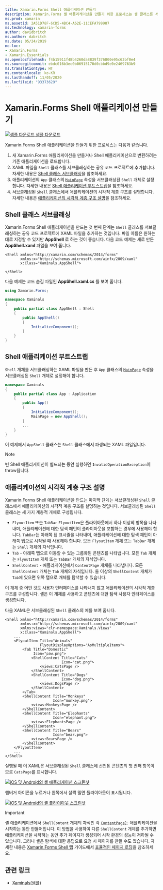 ```yaml
---
title: Xamarin.Forms Shell 애플리케이션 만들기
description: Xamarin.Forms 셸 애플리케이션을 만들기 위한 프로세스는 셸 클래스를 서브클래싱하는 XAML 파일을 만들고, 애플리케이션의 앱 클래스 MainPage 속성을 서브클래싱된 셸 개체로 설정한 다음, 서브클래싱된 셸 클래스에서 애플리케이션의 시각적 계층 구조를 설명하는 것입니다.
ms.prod: xamarin
ms.assetid: 2A51D78F-6CD5-4BC4-A62E-11CEFA799987
ms.technology: xamarin-forms
author: davidbritch
ms.author: dabritch
ms.date: 05/24/2019
no-loc:
- Xamarin.Forms
- Xamarin.Essentials
ms.openlocfilehash: f4b15911f48b4260da8839f376800e95c63bf0e4
ms.sourcegitcommit: ebdc016b3ec0b06915170d0cbbd9e0e2469763b9
ms.translationtype: HT
ms.contentlocale: ko-KR
ms.lasthandoff: 11/05/2020
ms.locfileid: "93373629"
---
```

# <a name="create-a-no-locxamarinforms-shell-application"></a>Xamarin.Forms Shell 애플리케이션 만들기

[![샘플 다운로드](~/media/shared/download.png) 샘플 다운로드](/samples/xamarin/xamarin-forms-samples/userinterface-xaminals/)

Xamarin.Forms Shell 애플리케이션을 만들기 위한 프로세스는 다음과 같습니다.

1. 새 Xamarin.Forms 애플리케이션을 만들거나 Shell 애플리케이션으로 변환하려는 기존 애플리케이션을 로드합니다.
1. XAML 파일을 `Shell` 클래스를 서브클래싱하는 공유 코드 프로젝트에 추가합니다. 자세한 내용은 [Shell 클래스 서브클래싱](#subclass-the-shell-class)을 참조하세요.
1. 애플리케이션의 `App` 클래스의 [`MainPage`](xref:Xamarin.Forms.Application.MainPage) 속성을 서브클래싱된 `Shell` 개체로 설정합니다. 자세한 내용은 [Shell 애플리케이션 부트스트랩](#bootstrap-the-shell-application)을 참조하세요.
1. 서브클래싱된 `Shell` 클래스에서 애플리케이션의 시각적 계층 구조를 설명합니다. 자세한 내용은 [애플리케이션의 시각적 계층 구조 설명](#describe-the-visual-hierarchy-of-the-application)을 참조하세요.

## <a name="subclass-the-shell-class"></a>Shell 클래스 서브클래싱

Xamarin.Forms Shell 애플리케이션을 만드는 첫 번째 단계는 `Shell` 클래스를 서브클래싱하는 공유 코드 프로젝트에 XAML 파일을 추가하는 것입니다. 파일 이름은 원하는 대로 지정할 수 있지만 **AppShell** 로 하는 것이 좋습니다. 다음 코드 예제는 새로 만든 **AppShell.xaml** 파일을 보여 줍니다.

```xaml
<Shell xmlns="http://xamarin.com/schemas/2014/forms"
       xmlns:x="http://schemas.microsoft.com/winfx/2009/xaml"
       x:Class="Xaminals.AppShell">

</Shell>
```

다음 예제는 코드 숨김 파일인 **AppShell.xaml.cs** 를 보여 줍니다.

```csharp
using Xamarin.Forms;

namespace Xaminals
{
    public partial class AppShell : Shell
    {
        public AppShell()
        {
            InitializeComponent();
        }
    }
}
```

## <a name="bootstrap-the-shell-application"></a>Shell 애플리케이션 부트스트랩

`Shell` 개체를 서브클래싱하는 XAML 파일을 만든 후 `App` 클래스의 [`MainPage`](xref:Xamarin.Forms.Application.MainPage) 속성을 서브클래싱된 `Shell` 개체로 설정해야 합니다.

```csharp
namespace Xaminals
{
    public partial class App : Application
    {
        public App()
        {
            InitializeComponent();
            MainPage = new AppShell();
        }
        ...
    }
}
```

이 예제에서 `AppShell` 클래스는 `Shell` 클래스에서 파생되는 XAML 파일입니다.

> [!NOTE]
> 빈 Shell 애플리케이션이 빌드되는 동안 실행하면 `InvalidOperationException`이 throw됩니다.

## <a name="describe-the-visual-hierarchy-of-the-application"></a>애플리케이션의 시각적 계층 구조 설명

Xamarin.Forms Shell 애플리케이션을 만드는 마지막 단계는 서브클래싱된 `Shell` 클래스에서 애플리케이션의 시각적 계층 구조를 설명하는 것입니다. 서브클래싱된 `Shell` 클래스는 세 가지 계층적 개체로 구성됩니다.

- `FlyoutItem` 또는 `TabBar` `FlyoutItem`은 플라이아웃에서 하나 이상의 항목을 나타내며, 애플리케이션에 대한 탐색 패턴이 플라이아웃을 포함하는 경우에 사용해야 합니다. `TabBar`는 아래쪽 탭 표시줄을 나타내며, 애플리케이션에 대한 탐색 패턴이 아래쪽 탭으로 시작될 때 사용해야 합니다. 모든 `FlyoutItem` 개체 또는 `TabBar` 개체는 `Shell` 개체의 자식입니다.
- `Tab` - 아래쪽 탭으로 이동할 수 있는 그룹화된 콘텐츠를 나타냅니다. 모든 `Tab` 개체는 `FlyoutItem` 개체 또는 `TabBar` 개체의 자식입니다.
- `ShellContent` - 애플리케이션에서 `ContentPage` 개체를 나타냅니다. 모든 `ShellContent` 개체는 `Tab` 개체의 자식입니다. 둘 이상의 `ShellContent` 개체가 `Tab`에 있으면 위쪽 탭으로 개체를 탐색할 수 있습니다.

이 개체 중 어떤 것도 사용자 인터페이스를 나타내지 않고 애플리케이션의 시각적 계층 구조를 구성합니다. 셸은 이 개체를 사용하고 콘텐츠에 대한 탐색 사용자 인터페이스를 생성합니다.

다음 XAML은 서브클래싱된 `Shell` 클래스의 예를 보여 줍니다.

```xaml
<Shell xmlns="http://xamarin.com/schemas/2014/forms"
       xmlns:x="http://schemas.microsoft.com/winfx/2009/xaml"
       xmlns:views="clr-namespace:Xaminals.Views"
       x:Class="Xaminals.AppShell">
    ...
    <FlyoutItem Title="Animals"
                FlyoutDisplayOptions="AsMultipleItems">
        <Tab Title="Domestic"
             Icon="paw.png">
            <ShellContent Title="Cats"
                          Icon="cat.png">
                <views:CatsPage />
            </ShellContent>
            <ShellContent Title="Dogs"
                          Icon="dog.png">
                <views:DogsPage />
            </ShellContent>
        </Tab>
        <ShellContent Title="Monkeys"
                      Icon="monkey.png">
            <views:MonkeysPage />
        </ShellContent>
        <ShellContent Title="Elephants"
                      Icon="elephant.png">  
            <views:ElephantsPage />
        </ShellContent>
        <ShellContent Title="Bears"
                      Icon="bear.png">
            <views:BearsPage />
        </ShellContent>
    </FlyoutItem>
    ...
</Shell>
```

실행될 때 이 XAML은 서브클래싱된 `Shell` 클래스에 선언된 콘텐츠의 첫 번째 항목이므로 `CatsPage`를 표시합니다.

[![iOS 및 Android의 셸 애플리케이션 스크린샷](create-images/cats.png "셸 애플리케이션")](create-images/cats-large.png#lightbox "셸 애플리케이션")

햄버거 아이콘을 누르거나 왼쪽에서 살짝 밀면 플라이아웃이 표시됩니다.

[![iOS 및 Android의 셸 플라이아웃 스크린샷](create-images/flyout-reduced.png "셸 플라이아웃")](create-images/flyout-reduced-large.png#lightbox "셸 플라이아웃")

> [!IMPORTANT]
> 셸 애플리케이션에서 `ShellContent` 개체의 자식인 각 [`ContentPage`](xref:Xamarin.Forms.ContentPage)는 애플리케이션을 시작하는 동안 만들어집니다. 이 방법을 사용하여 다른 `ShellContent` 개체를 추가하면 애플리케이션을 시작하는 동안 추가 페이지가 생성되어 시작 환경의 성능이 저하될 수 있습니다. 그러나 셸은 탐색에 대한 응답으로 요청 시 페이지를 만들 수도 있습니다. 자세한 내용은 [Xamarin.Forms Shell 탭](tabs.md) 가이드에서 [효율적인 페이지 로딩](tabs.md#efficient-page-loading)을 참조하세요.

## <a name="related-links"></a>관련 링크

- [Xaminals(샘플)](/samples/xamarin/xamarin-forms-samples/userinterface-xaminals/)